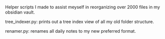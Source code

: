 Helper scripts I made to assist meyself in reorganizing over 2000 files in my obsidian vault.

tree_indexer.py: prints out a tree index view of all my old folder structure.

renamer.py: renames all daily notes to my new preferred format.

